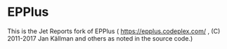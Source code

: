 # EPPlus

This is the Jet Reports fork of EPPlus ( https://epplus.codeplex.com/ , (C) 2011-2017 Jan Källman and others as noted in the source code.)
